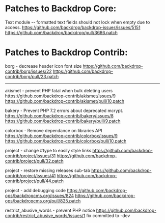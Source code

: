 Patches to Backdrop Core:
=========================

Text module -- formatted text fields should not lock when empty due to access.
  https://github.com/backdrop/backdrop-issues/issues/5151
  https://github.com/backdrop/backdrop/pull/3686.patch


Patches to Backdrop Contrib:
============================

borg - decrease header icon font size
  https://github.com/backdrop-contrib/borg/issues/22
  https://github.com/backdrop-contrib/borg/pull/23.patch

---

akismet - prevent PHP fatal when bulk deleting users
  https://github.com/backdrop-contrib/akismet/issues/9
  https://github.com/backdrop-contrib/akismet/pull/10.patch

bakery - Prevent PHP 7.2 errors about deprecated mcrypt.
  https://github.com/backdrop-contrib/bakery/issues/8
  https://github.com/backdrop-contrib/bakery/pull/9.patch

colorbox - Remove dependance on libraries API
  https://github.com/backdrop-contrib/colorbox/issues/9
  https://github.com/backdrop-contrib/colorbox/pull/10.patch

project - change #type to easily style links
  https://github.com/backdrop-contrib/project/issues/31
  https://github.com/backdrop-contrib/project/pull/32.patch

project - restore missing releases sub-tab
  https://github.com/backdrop-contrib/project/issues/41
  https://github.com/backdrop-contrib/project/pull/44.patch

project - add debugging code
  https://github.com/backdrop-ops/backdropcms.org/issues/824
  https://github.com/backdrop-ops/backdropcms.org/pull/825.patch

restrict_abusive_words - prevent PHP notice
  https://github.com/backdrop-contrib/restrict_abusive_words/issues/1
  fix committed to -dev
